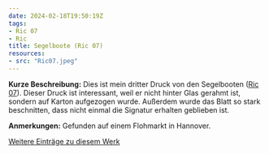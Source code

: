 ```yaml
---
date: 2024-02-18T19:50:19Z
tags:
- Ric 07
- Ric
title: Segelboote (Ric 07)
resources:
- src: "Ric07.jpeg"
---
```


**Kurze Beschreibung:** Dies ist mein dritter Druck von den Segelbooten ([Ric 07](/de/tags/ric-07)). Dieser Druck ist interessant, weil er nicht hinter Glas gerahmt ist, sondern auf Karton aufgezogen wurde. Außerdem wurde das Blatt so stark beschnitten, dass nicht einmal die Signatur erhalten geblieben ist.

**Anmerkungen:** Gefunden auf einem Flohmarkt in Hannover.

[Weitere Einträge zu diesem Werk](/de/tags/ric-07)
